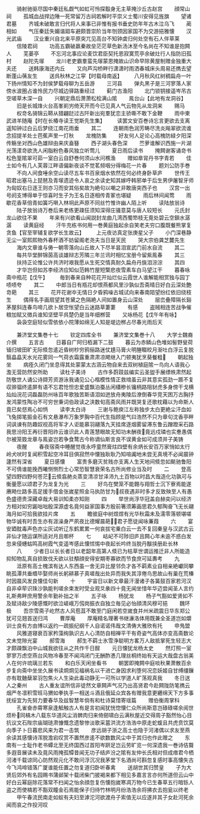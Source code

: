 <!-- { "loadSidebar": true } -->
　　骑射驰驱尽国中秦廷私觑气如虹可怜探鷇身无主草掩沙丘古赵宫
　　顔常山祠
　　孤城血战捍边陲一死常留万古祠若解时平崇义士蜀川安得见旌旗
　　望诸君墓
　　齐城未破敢言归代将人来事已非惟有报书垂史防年年古木泣乌飞
　　蔺相如
　　气压秦廷失媚谐廻车避颇晋崇阶当年刎颈因家国不为交游挹雅懐
　　汉光武庙
　　汉业重兴自北来平原突兀见高台不知钟虡归何处空有石人伴草莱
　　信陵君祠
　　功高五霸破嬴秦故垒茫茫草色新汤沐至今名尚在不知谁是抱闗人
　　芜蒌亭
　　不忘河北事应论麦饮君臣契托恩寂寞荒亭余破灶行人指防旧孤村
　　赵陀先塜
　　龙川老吏霸羣蛮先塜蒙恩掩故山识命早除黄屋制赠金独重大夫还
　　送韩康海还内丘
　　又向芦沟桥畔行潇潇时雨洒春城床头周易还擕去望断蓬山蒨友生
　　送呉秋林之江寜【时载母南返】
　　八月秋风红树稠扁舟一叶下扬州情知不为封侯梦载母聊为五岳游
　　三河县
　　弹丸黑子是三河寥落人家傍水波圏占谁怜民力尽城边驿路重经过
　　蓟门古渔阳
　　北门锁钥接遥岑吊古空嗟草木深一自
　　兴朝定鼎后萧萧松桧满山隂
　　鳯台山【此地有龙洞谷】
　　旧是长城烽火台高峯崱屴倚天开而今已见真人气云物先从龙洞来
　　赐马
　　权竒名骑锦云鞯从猎翩跹过古阡新出宛羣犹恋主骄嘶不敢下金鞭
　　雨中柬武进羊随庵【时在长椿寺读王觉斯先生集】
　　读罢文安百巻诗忘言更欲去支离遥知钟过白云后梦绕江南花雨垂
　　其二
　　连朝雨色润芳畴尽洗炎飚翠欲流谁念招提羊处士芭蕉声里一灯秋
　　龙槐防集
　　好友何人足论心高槐防緑夕阳深传觞坐对西山色雄辩由来庆盍簮
　　西子湖头春色深
　　苎萝谁解识西施一片湖光荡漾竒欲洗人闲脂粉色春风独立听莺儿
　　夏日雨后读书
　　掩闗谢客诵竒书松色篁隂翠可茹一室白云自舒巻何须山水问樵渔
　　赠如臯冐丹书字青若
　　佳士如今有几人芙蓉江畔语偏新夜谈不觉茗频咽分得梅花一片春
　　题刘公防手巻
　　不向人间食唾余空山读尽五车书百泉烟水依然在何必终身卧草庐
　　世传王昭君出塞马上琵琶及青塜遗迹令人哀之余读史知其嫁呼韩邪单于后生男伊屠智牙师为匈奴右日逐王则亦习而安其俗矣故为絶句以嘲之非敢唐突西子也
　　汉宫一出号阏支博得单于惊喜时生子为王名日逐相传青冢也堪疑
　　雨后林间闻莺
　　雨歇花香草倍青如簧巧啭入林坰此声原不同丝竹惟许幽人陌上听
　　读陆放翁诗
　　陆子放翁诗万巻后来老练更疎狂须知深得庄骚意莫与唐人较短长
　　元氏封龙山欲往不果
　　年来有兴欲看山闻説封龙曲几湾西蜀笻枝无覔处碧云空鎻水潺潺
　　读黄庭经
　　汗牛充栋书何用一巻黄庭独起余自笑老夫穷口腹既餐熊掌复贪鱼【官至宰辅复欲学长生故云】
　　上元夜访真定张庚星父子
　　小门深巷静无尘一室熙熙物外春杯酒不妨留阁老尧夫当日是天民
　　哭大宗伯龚芝麓先生
　　海内文章谁与俦一朝零落向山丘故人下尽羊昙泪宣武门前水自流
　　其二
　　每共华堂醉锦茵高谈雄辩志芳隣三年兰讯时相忆宝册今留紫鳯春
　　其三
　　扶持正论惟公许共济时艰我愿从生死交情真耐久扁舟丹旐泪淙淙
　　其四
　　才华岂但如苏李经济应知似范韩竹屋短檠悲夜雪素车白马望江干
　　暮春咏斋中瓶花【戊午】
　　毎到春来自种花花开灿烂似云霞世人谁解能相赏独与园丁啧啧夸
　　其二
　　中郎当日有瓶花却恨燕都风里沙孰似吾斋晴日好白云深处艶竒葩
　　其三
　　花开花谢夲无情日夕昏鸦噪古城试向来春南陌望纷红依旧绕枝生
　　偶得名手画扇望其苍黛之色隔絶人间如置身云山深处
　　层峦叠障隔长谿茅屋斜连春鸟啼几欲卜居空怅望白云迷路草萋萋
　　有感
　　盗贼相连苦战争催粮加赋又徴兵谁知坚壁平呉楚仍是当年细桞营
　　又咏杨花【戊午年有咏】
　　袅袅空庭轻似雪依依小院薄如绵无人知是堤边桞占尽春光雨后天















　　兼济堂文集巻十七
　　钦定四库全书
　　兼济堂文集巻十八
　　大学士魏裔介撰
　　五言古
　　日暮自广阿归栢漏下二鼓
　　暮云为赤鳞山色堆如髻野叟荷锸归坡田旷无际倐忽逺近昏树杪穷鸦俪路迷仗尵马膏火明塍畷皎月渐吐白浮云复脱翳皛皛天水光花雾同一气荷衣霜露重肃肃凉飔继入门顿夷犹烹葵餐粗
　　朝起独坐
　　病痊久闭门坐息得其处蒙蒙太古涵云物自来去双树植庭隂一鸟向人语我心澹无营防然安所助
　　读杜子美诗
　　古作多蔚跂兹编实云圣盥手展缥帙肃然起防敬世人诵公诗撷芳资游泳我诵见公心楷模性情正救琯虽云非其意实孤劲一踬不复収骅骝终逺屏有语不忘君怆怛忠爱盛飘泊蚕丛闲櫹槮长镵柄路阻豺虎多身傍干戈横灿灿浣花词磊磊防州咏百年歌独苦斯语泪如迸放舟夷陵后潦倒春华竞天困万古胸抒发鸿蒙性陶冶不可穷世秉词伯政读之浃数旬高斋风雨并既哭复还歌枕藉以为命斯人竟已矣惄焉心如怲
　　读李太白诗
　　三谢与鲍庾江左称独步太白更絶尘汗血如飞兔掷笔振金石有文悬瀑布万象罗胸中百代生指顾是气曰浩然不只为章句沈香亭畔词讽谏有防趣奴视高将军才人讵能慕羽翮落九天挂席逐烟雾留滞东鲁云蹭蹬采石路我思汾阳王再衍晋阳祚云谁识此人青莲慧眼故无知功未酬夜竟远戍璘也实惷愚偶尔被笼笯龙章与鳯姿岂若争食鹜古今称谪仙斯言良不误黄金如可成须并子美铸
　　夜醒
　　春夜宿斋中睡醒觉夜永呼童然膏炷四壁有余炳长安百万家悄如太行岭犬吠时复闻积雪起空冷耳目俱寂然中懐独耿耿乃知喧阗地未尝无真境不必闻晨钟蘧然有深省
　　夏日感懐
　　富贵多磨灭贫贱亦支离人生天地间倐忽如颷驰鲁阳不可倩谁能挽西曦恻恻烈士心常恐智慧衰荣名古所尚修业当及时
　　二
　　登高望四野四野何苍茫云倐翕赩炎蒸变清凉甘泽沛九土百物以时昌大哉造化功孰可与衡量愿以颂君子为龙复为光
　　三
　　好鸟在樊笼不能翺与翔哲士沉下寮焉能遂赓飏仕路多高足援手借金张嵗星照金马执防甘为叔夜遇非时多才反致殃至人有愚色盛德贵深藏卓哉大易训知柔亦知刚
　　四
　　举世尚浮华冠盖自赫奕问以经济方相对如穷鼫咄咄殷深源虚名竟何益家国事方殷前箸须筹画思君久郁陶奋飞无长翮海月如可拾我欲挂片席
　　五
　　瞻彼庭中树煜煜有光华秋霜未及濡零落顿堪嗟物华诚有时吾生亦有涯澡身严夙夜比德耀晨葩君子愿徒闻咏蒹葭
　　六
　　宴安廼酖毒声色亦尘灰试听辽东鹤累累一何哀拔宅乗白云一去不复回秦皇与汉武古云非仙才随运谋所适对月且啣杯
　　七
　　岵屺不可陟旧庐且闗心年未逾不惑白发忽来侵蟪蛄鸣高树霞气变遥岑感此懐怵惕中夜起长吟终当脱丹黻挟册赴长林
　　八
　　少者日以长长者日以老韶年高第人倐已为枯草世谓运推迁非人所能造抑知物乱真自损致伐夭欲以驻頺顔安得安期枣寡欲而节食庶可延夀考
　　九
　　泜原有高士槐滨有达人东西虽一舍无异比屋邻负才各不羁素业自相亲絶巘同攀眺孤潭共垂缗毕娶师尚长躬耕慕子真嗟哉出处异而我失其淳倦鸟思故山有巢在荒榛时因晨风发良懐佳句新
　　十
　　宇宙日以新文章最汗漫诸子各簧鼓百家若河汉自非卓荦识珠沙孰能判嗟余束发时受业观爻彖四十竟无闻坐惜年华迈尝闻圣人言约礼斯弗畔庶用警余年勤补拙之半
　　五子咏
　　杨犹龙
　　杨子气豁如爱贤如不及赋诗敌少陵感慨时欲泣嵯峨万仭岗振衣自独立毎见必怡顔清风穆可挹
　　魏环极
　　吾宗雪斋子屹然古人风苞苴不敢至门庭闲若空嵗食并州米疏震日华东郑公犹可见翘首送归鸿
　　曹厚庵
　　厚庵精名理著书继濓洛体用既兼全圣道岂如爝训士良有方由博以返约一疏振纪纲千人自诺诺伟哉文清俦大雅欣有托
　　申鳬盟
　　风雅道寝衰百家矜藻绚孰识古人心清防自相禅平干有奇姿气高体亦变高斋数论文未觉隙光宴
　　郝雪海
　　郝生不羁士氷雪浄聪明方畧万人敌抵掌死生轻志大才颇疎飘泊中山城我欲往从之共作千日酲
　　元日懐犹龙杨太史
　　然灯照一室寥寥万虑空燕台风物冷春至不闻鸿闭门无酬酢慿几理丝桐终始有天运大哉盘古翁美人在何许琉璃兰若东
　　和白乐天闲坐看书
　　朝罢即掩闗中庭啖秋果萧散百余步复向斋中坐坐久展书读烱烱见福祸名以干进亡身因求利堕何况恋妖姬自甘缚缰鏁亦有耽麯蘖翠羽包焦火人生染此毒动静无一可所以学道人旷荡观真我
　　冬日送人之秦州
　　古人重友谊所信非徒然文章闗声气况乃出高贤君今赴闗陇防笔擕云烟严冬凛积雪班马猬如拳执手一相送斗酒且俄延众宾各有赠我意更纒绵天下方多事抚绥宜为先努力要春华及兹智慧年倘有和杜诗莫惜寄瑶篇
　　赠伯衡周掌科
　　孔雀奋赤霄寒泉逢觝触古人有是言初闻犹恍惚懐仁众所尚斯意岂碌碌嗟余阅世烦朴同槁木八载东华道风尘消髀肉归来倚劒啸白云满秋屋近交得周子豁然怡心目抗议文石陛宗庙瑚琏肃慷慨念遗黎惨淡歌采葍洪流方浩浩中原走蛇蝮且共虎贲饮莫向季子卜日暮悲风来为君一击筑
　　彦远胡子浙之高士也隐于河渚偶以求友至燕余读其感懐诗浑脱澹宕叹赏不置然彦逺不欲数数风尘中于其归也作此赠之
　　东南有一士耻作老书蟫北至无终国西过首阳岑趼足岂云劳旷览一何深遗我一巻诗佶聱多遐音展读未及竟风雨掩孤镡昔闻无功子结庐汾之隂有友仲长氏相对但成瘖君今栖河渚千载谅同心防然观元化不敢问浮沉况我茅堂下名酒尚可斟忽复感时事高懐失古今飞鸿啼错落广厦谁能任置之勿复道归卧听春禽
　　送胡世其归赞皇
　　子为大贤后郊外有名园赐书蒲邺架十载闭柴门披褐来都下相见多嘉言言亦何所道但云山中好白云幂庭除花落常不扫闻之怡余顔忽复伤懐抱嵗寒凋万物今已生春草五行暗铄人盗之而使槁若不豁双瞳金石焉能保子归待竹林明月纷浩浩余将拂衣去抱瓮以终老
　　甲午春流民南走如蚁有夫妇至滹沱河欲渡舟子索值无以应遂并其子女赴河死余闻而哀之作投河叹
